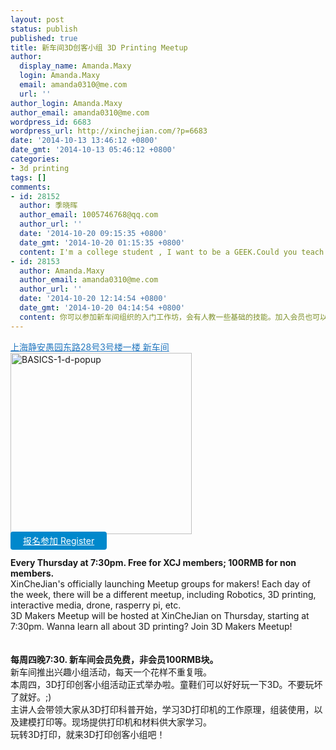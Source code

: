```yaml
---
layout: post
status: publish
published: true
title: 新车间3D创客小组 3D Printing Meetup
author:
  display_name: Amanda.Maxy
  login: Amanda.Maxy
  email: amanda0310@me.com
  url: ''
author_login: Amanda.Maxy
author_email: amanda0310@me.com
wordpress_id: 6683
wordpress_url: http://xinchejian.com/?p=6683
date: '2014-10-13 13:46:12 +0800'
date_gmt: '2014-10-13 05:46:12 +0800'
categories:
- 3d printing
tags: []
comments:
- id: 28152
  author: 季晓晖
  author_email: 1005746768@qq.com
  author_url: ''
  date: '2014-10-20 09:15:35 +0800'
  date_gmt: '2014-10-20 01:15:35 +0800'
  content: I'm a college student , I want to be a GEEK.Could you teach me?
- id: 28153
  author: Amanda.Maxy
  author_email: amanda0310@me.com
  author_url: ''
  date: '2014-10-20 12:14:54 +0800'
  date_gmt: '2014-10-20 04:14:54 +0800'
  content: 你可以参加新车间组织的入门工作坊，会有人教一些基础的技能。加入会员也可以参加一些会员活动自己慢慢学习。
---
```

<p><a style="color: #2578bf;" href="http://xinchejian.huodongxing.com/event/map/5244063275800" target="_blank">上海静安愚园东路28号3号楼一楼 新车间</a><br />
<a href="http://xinchejian.com/wp-content/uploads/2014/10/BASICS-1-d-popup.jpeg"><img src="http://xinchejian.com/wp-content/uploads/2014/10/BASICS-1-d-popup-290x290.jpeg" alt="BASICS-1-d-popup" width="290" height="290" class="aligncenter size-thumbnail wp-image-6684" /></a><br />
<a style="background-color:#0088CC;color:white;border-radius:4px;cursor:pointer;font-size:14px;padding:6px 20px;" href="http://www.huodongxing.com/go/3D-meetup" target="_blank" title="立即报名">报名参加 Register</a><br />
<!--:en--><br />
<strong>Every Thursday at 7:30pm. Free for XCJ members; 100RMB for non members.</strong><br />
XinCheJian's officially launching Meetup groups for makers! Each day of the week, there will be a different meetup, including Robotics, 3D printing, interactive media, drone, rasperry pi, etc.<br />
3D Makers Meetup will be hosted at XinCheJian on Thursday, starting at 7:30pm. Wanna learn all about 3D printing? Join 3D Makers Meetup!<br />
<!--:--><br />
<!--:zh--><br />
<strong>每周四晚7:30. 新车间会员免费，非会员100RMB块。</strong><br />
新车间推出兴趣小组活动，每天一个花样不重复哦。<br />
本周四，3D打印创客小组活动正式举办啦。童鞋们可以好好玩一下3D。不要玩坏了就好。;)<br />
主讲人会带领大家从3D打印科普开始，学习3D打印机的工作原理，组装使用，以及建模打印等。现场提供打印机和材料供大家学习。<br />
玩转3D打印，就来3D打印创客小组吧！<br />
<!--:--></p>
